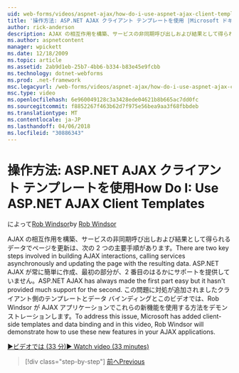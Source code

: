 ```yaml
---
uid: web-forms/videos/aspnet-ajax/how-do-i-use-aspnet-ajax-client-templates
title: '操作方法: ASP.NET AJAX クライアント テンプレートを使用 |Microsoft ドキュメント'
author: rick-anderson
description: AJAX の相互作用を構築、サービスの非同期呼び出しおよび結果として得られるデータでページを更新は、次の 2 つの主要手順があります。 ASP.NET AJAX h.
ms.author: aspnetcontent
manager: wpickett
ms.date: 12/18/2009
ms.topic: article
ms.assetid: 2ab9d1eb-25b7-4bb6-b334-b83e45e9fcbb
ms.technology: dotnet-webforms
ms.prod: .net-framework
msc.legacyurl: /web-forms/videos/aspnet-ajax/how-do-i-use-aspnet-ajax-client-templates
msc.type: video
ms.openlocfilehash: 6e960049128c3a3428ede04621b8b665ac7dd0fc
ms.sourcegitcommit: f8852267f463b62d7f975e56bea9aa3f68fbbdeb
ms.translationtype: MT
ms.contentlocale: ja-JP
ms.lasthandoff: 04/06/2018
ms.locfileid: "30886343"
---
```

<a name="how-do-i-use-aspnet-ajax-client-templates"></a><span data-ttu-id="0c949-104">操作方法: ASP.NET AJAX クライアント テンプレートを使用</span><span class="sxs-lookup"><span data-stu-id="0c949-104">How Do I: Use ASP.NET AJAX Client Templates</span></span>
====================
<span data-ttu-id="0c949-105">によって[Rob Windsor](https://twitter.com/robwindsor)</span><span class="sxs-lookup"><span data-stu-id="0c949-105">by [Rob Windsor](https://twitter.com/robwindsor)</span></span>

<span data-ttu-id="0c949-106">AJAX の相互作用を構築、サービスの非同期呼び出しおよび結果として得られるデータでページを更新は、次の 2 つの主要手順があります。</span><span class="sxs-lookup"><span data-stu-id="0c949-106">There are two key steps involved in building AJAX interactions, calling services asynchronously and updating the page with the resulting data.</span></span> <span data-ttu-id="0c949-107">ASP.NET AJAX が常に簡単に作成、最初の部分が、2 番目のはるかにサポートを提供していません。</span><span class="sxs-lookup"><span data-stu-id="0c949-107">ASP.NET AJAX has always made the first part easy but it hasn't provided much support for the second.</span></span> <span data-ttu-id="0c949-108">この問題に対処が追加されましたクライアント側のテンプレートとデータ バインディングとこのビデオでは、Rob Windsor が AJAX アプリケーションでこれらの新機能を使用する方法をデモンストレーションします。</span><span class="sxs-lookup"><span data-stu-id="0c949-108">To address this issue, Microsoft has added client-side templates and data binding and in this video, Rob Windsor will demonstrate how to use these new features in your AJAX applications.</span></span>

[<span data-ttu-id="0c949-109">&#9654;ビデオでは (33 分)</span><span class="sxs-lookup"><span data-stu-id="0c949-109">&#9654; Watch video (33 minutes)</span></span>](https://channel9.msdn.com/Blogs/ASP-NET-Site-Videos/how-do-i-use-aspnet-ajax-client-templates)

> [!div class="step-by-step"]
> [<span data-ttu-id="0c949-110">前へ</span><span class="sxs-lookup"><span data-stu-id="0c949-110">Previous</span></span>](how-do-i-customize-error-handling-for-the-aspnet-ajax-updatepanel.md)
